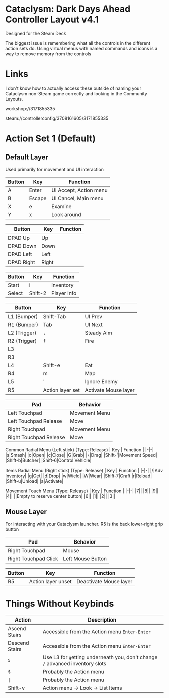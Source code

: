 # Cataclysm: Dark Days Ahead Controller Layout v4.1

Designed for the Steam Deck

The biggest issue is remembering what all the controls in the different action sets do. Using virtual menus with named commands and icons is a way to remove memory from the controls

# Links
I don't know how to actually access these outside of naming your Cataclysm non-Steam game correctly and looking in the Community Layouts.

workshop://3171855335

steam://controllerconfig/3708161605/3171855335

# Action Set 1 (Default)
## Default Layer
Used primarily for movement and UI interaction

| Button | Key | Function |
|-|-|-|
|A|Enter|UI Accept, Action menu|
|B|Escape|UI Cancel, Main menu|
|X|e|Examine|
|Y|x|Look around|

| Button | Key | Function |
|-|-|-|
|DPAD Up|Up||
|DPAD Down|Down||
|DPAD Left|Left||
|DPAD Right|Right||

| Button | Key | Function |
|-|-|-|
|Start|i|Inventory|
|Select|Shift-2|Player Info|

| Button | Key | Function |
|-|-|-|
|L1 (Bumper)|Shift-Tab|UI Prev|
|R1 (Bumper)|Tab|UI Next|
|L2 (Trigger)|`,`|Steady Aim|
|R2 (Trigger)|`f`|Fire|
|L3||
|R3||
|L4|Shift-e|Eat|
|R4|m|Map|
|L5|'|Ignore Enemy|
|R5|Action layer set|Activate Mouse layer|

|Pad|Behavior|
|-|-|
|Left Touchpad|Movement Menu|
|Left Touchpad Release|Move|
|Right Touchpad|Movement Menu|
|Right Touchpad Release|Move|

Common Radial Menu (Left stick) (Type: Release)
| Key | Function |
|-|-|
|s|Smash|
|o|Open|
|c|Close|
|G|Grab|
|`\`|Drag|
|Shift-'|Movement Speed|
|Shift-b|Butcher|
|Shift-6|Control Vehicle|

Items Radial Menu (Right stick) (Type: Release)
| Key | Function |
|-|-|
|/|Adv Inventory|
|g|Get|
|d|Drop|
|w|Wield|
|W|Wear|
|Shift-7|Craft
|r|Reload|
|Shift-u|Unload|
|a|Activate|

Movement Touch Menu  (Type: Release)
| Key | Function |
|-|-|
|7||
|8||
|9||
|4||
||Empty to reserve center button|
|6||
|1||
|2||
|3||

## Mouse Layer
For interacting with your Cataclysm launcher. R5 is the back lower-right grip button

|Pad|Behavior|
|-|-|
|Right Touchpad|Mouse|
|Right Touchpad Click|Left Mouse Button|

| Button | Key | Function |
|-|-|-|
|R5|Action layer unset|Deactivate Mouse layer|

# Things Without Keybinds

|Action|Description|
|-|-|
|Ascend Stairs|Accessible from the Action menu `Enter-Enter`|
|Descend Stairs|Accessible from the Action menu `Enter-Enter`|
|`5`|Use L3 for `g`etting underneath you, don't change `/` advanced inventory slots|
|`$`|Probably the Action menu|
|`\|`|Probably the Action menu|
|Shift-v|Action menu -> Look -> List Items|
